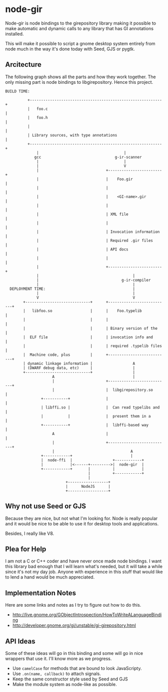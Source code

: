 # node-gir

Node-gir is node bindings to the girepository library making it possible to make
automatic and dynamic calls to any library that has GI annotations installed.  

This will make it possible to script a gnome desktop system entirely from node
much in the way it's done today with Seed, GJS or pygtk.

## Arcitecture

The following graph shows all the parts and how they work together.  The only
missing part is node bindings to libgirepository.  Hence this project.

    BUILD TIME:

              +-----------------------------------------------------------+
              |   foo.c                                                   |
              |   foo.h                                                   |
              |                                                           |
              | Library sources, with type annotations                    |
              +-----------------------------------------------------------+
                  |                                      |
                 gcc                                 g-ir-scanner
                  |                                      |
                  |                                      V
                  |                              +------------------------+
                  |                              |    Foo.gir             |
                  |                              |                        |
                  |                              |    <GI-name>.gir       |
                  |                              |                        |
                  |                              | XML file               |
                  |                              |                        |
                  |                              | Invocation information |
                  |                              | Required .gir files    |
                  |                              | API docs               |
                  |                              |                        |
                  |                              +------------------------+
                  |                                          |
                  |                                     g-ir-compiler
                  |                                          |
      DEPLOYMENT TIME:                                       |
                  |                                          |
                  V                                          V
            +-----------------------------+      +---------------------------+
            |   libfoo.so                 |      |    Foo.typelib            |
            |                             |      |                           |
            |                             |      | Binary version of the     |
            |  ELF file                   |      | invocation info and       |
            |                             |      | required .typelib files   |
            |  Machine code, plus         |      +---------------------------+
            | dynamic linkage information |                  A
            | (DWARF debug data, etc)     |                  |
            +-----------------------------+                  |
                         A                                   |
                         |                       +---------------------------+
                         |                       |  libgirepository.so       |
                    +-----------+                |                           |
                    | libffi.so |                |  Can read typelibs and    |
                    |           |                |  present them in a        |
                    +-----------+                |  libffi-based way         |
                         A                       |                           |
                         |                       +---------------------------+
                         |                                  A
                    +------------+                          |
                    |  node-ffi  |                  +------------+
                    |            |<------+--------->|  node-gir  |
                    +------------+       |          |            |
                                         |          +------------+
                                         |
                               +------------------+
                               |      NodeJS      |
                               +------------------+

## Why not use Seed or GJS

Because they are nice, but not what I'm looking for.  Node is really popular and
it would be nice to be able to use it for desktop tools and applications.  

Besides, I really like V8.

## Plea for Help

I am not a C or C++ coder and have never once made node bindings.  I want this
library bad enough that I will learn what's needed, but it will take a while
since it's not my day job.  Anyone with experience in this stuff that would like
to lend a hand would be much appreciated.

## Implementation Notes

Here are some links and notes as I try to figure out how to do this.

 - <http://live.gnome.org/GObjectIntrospection/HowToWriteALanguageBinding>
 - <http://developer.gnome.org/gi/unstable/gi-girepository.html>

## API Ideas

Some of these ideas will go in this binding and some will go in nice wrappers
that use it.  I'll know more as we progress.

 - Use `camelCase` for methods that are bound to look JavaScripty.
 - Use `.on(name, callback)` to attach signals.
 - Keep the same constructor style used by Seed and GJS
 - Make the module system as node-like as possible.

